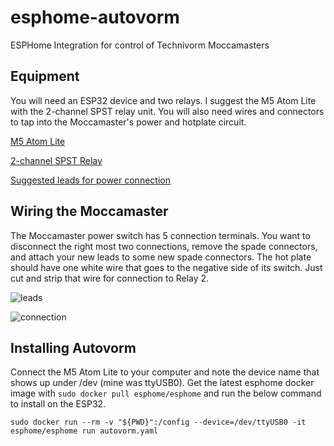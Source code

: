 # esphome-autovorm
ESPHome Integration for control of Technivorm Moccamasters

## Equipment
You will need an ESP32 device and two relays. I suggest the M5 Atom Lite with the 2-channel SPST relay unit.
You will also need wires and connectors to tap into the Moccamaster's power and hotplate circuit.

[M5 Atom Lite](https://shop.m5stack.com/products/atom-lite-esp32-development-kit)

[2-channel SPST Relay](https://shop.m5stack.com/products/2-channel-spst-relay-unit)

[Suggested leads for power connection](https://www.amazon.com/gp/product/B01CL3M7A4/ref=ppx_yo_dt_b_asin_title_o01_s00?ie=UTF8&th=1)

## Wiring the Moccamaster
The Moccamaster power switch has 5 connection terminals. You want to disconnect the right most two connections, remove the spade connectors, and attach your new leads to some new spade connectors. The hot plate should have one white wire that goes to the negative side of its switch. Just cut and strip that wire for connection to Relay 2.

![leads](./images/leads.png)

![connection](./images/connected.png)

## Installing Autovorm
Connect the M5 Atom Lite to your computer and note the device name that shows up under /dev (mine was ttyUSB0). Get the latest esphome docker image with `sudo docker pull esphome/esphome` and run the below command to install on the ESP32. 

`sudo docker run --rm -v "${PWD}":/config --device=/dev/ttyUSB0 -it esphome/esphome run autovorm.yaml`
